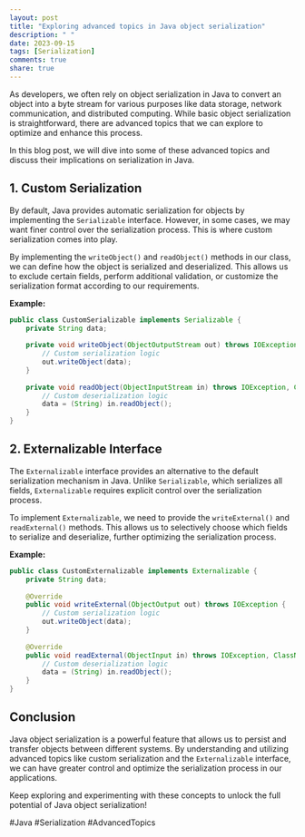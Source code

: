 ```yaml
---
layout: post
title: "Exploring advanced topics in Java object serialization"
description: " "
date: 2023-09-15
tags: [Serialization]
comments: true
share: true
---
```


As developers, we often rely on object serialization in Java to convert an object into a byte stream for various purposes like data storage, network communication, and distributed computing. While basic object serialization is straightforward, there are advanced topics that we can explore to optimize and enhance this process.

In this blog post, we will dive into some of these advanced topics and discuss their implications on serialization in Java.

## 1. Custom Serialization

By default, Java provides automatic serialization for objects by implementing the `Serializable` interface. However, in some cases, we may want finer control over the serialization process. This is where custom serialization comes into play.

By implementing the `writeObject()` and `readObject()` methods in our class, we can define how the object is serialized and deserialized. This allows us to exclude certain fields, perform additional validation, or customize the serialization format according to our requirements.

**Example:**
```java
public class CustomSerializable implements Serializable {
    private String data;
    
    private void writeObject(ObjectOutputStream out) throws IOException {
        // Custom serialization logic
        out.writeObject(data);
    }
    
    private void readObject(ObjectInputStream in) throws IOException, ClassNotFoundException {
        // Custom deserialization logic
        data = (String) in.readObject();
    }
}
```

## 2. Externalizable Interface

The `Externalizable` interface provides an alternative to the default serialization mechanism in Java. Unlike `Serializable`, which serializes all fields, `Externalizable` requires explicit control over the serialization process.

To implement `Externalizable`, we need to provide the `writeExternal()` and `readExternal()` methods. This allows us to selectively choose which fields to serialize and deserialize, further optimizing the serialization process.

**Example:**
```java
public class CustomExternalizable implements Externalizable {
    private String data;
    
    @Override
    public void writeExternal(ObjectOutput out) throws IOException {
        // Custom serialization logic
        out.writeObject(data);
    }
    
    @Override
    public void readExternal(ObjectInput in) throws IOException, ClassNotFoundException {
        // Custom deserialization logic
        data = (String) in.readObject();
    }
}
```

## Conclusion

Java object serialization is a powerful feature that allows us to persist and transfer objects between different systems. By understanding and utilizing advanced topics like custom serialization and the `Externalizable` interface, we can have greater control and optimize the serialization process in our applications.

Keep exploring and experimenting with these concepts to unlock the full potential of Java object serialization!

#Java #Serialization #AdvancedTopics